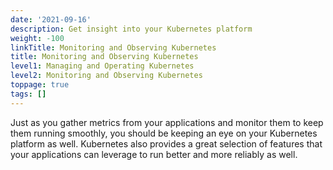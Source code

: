 ```yaml
---
date: '2021-09-16'
description: Get insight into your Kubernetes platform
weight: -100
linkTitle: Monitoring and Observing Kubernetes
title: Monitoring and Observing Kubernetes
level1: Managing and Operating Kubernetes
level2: Monitoring and Observing Kubernetes
toppage: true
tags: []
---
```


Just as you gather metrics from your applications and monitor them to keep them running smoothly, you should be keeping an eye on your Kubernetes platform as well. Kubernetes also provides a great selection of features that your applications can leverage to run better and more reliably as well.